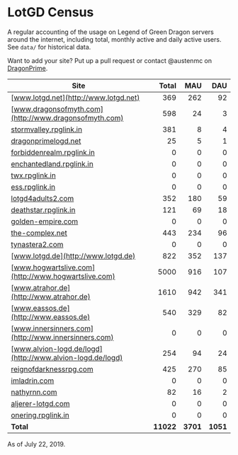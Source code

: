 # LotGD Census
A regular accounting of the usage on Legend of Green Dragon servers around the internet, including total, monthly active and daily active users. See `data/` for historical data.

Want to add your site? Put up a pull request or contact @austenmc on [DragonPrime](http://dragonprime.net).


Site | Total | MAU | DAU
--- | ---:| ---:| ---:
[www.lotgd.net](http://www.lotgd.net)|369|262|92
[www.dragonsofmyth.com](http://www.dragonsofmyth.com)|598|24|3
[stormvalley.rpglink.in](http://stormvalley.rpglink.in)|381|8|4
[dragonprimelogd.net](http://dragonprimelogd.net)|25|5|1
[forbiddenrealm.rpglink.in](http://forbiddenrealm.rpglink.in)|0|0|0
[enchantedland.rpglink.in](http://enchantedland.rpglink.in)|0|0|0
[twx.rpglink.in](http://twx.rpglink.in)|0|0|0
[ess.rpglink.in](http://ess.rpglink.in)|0|0|0
[lotgd4adults2.com](http://lotgd4adults2.com)|352|180|59
[deathstar.rpglink.in](http://deathstar.rpglink.in)|121|69|18
[golden-empire.com](http://golden-empire.com)|0|0|0
[the-complex.net](http://the-complex.net)|443|234|96
[tynastera2.com](http://tynastera2.com)|0|0|0
[www.lotgd.de](http://www.lotgd.de)|822|352|137
[www.hogwartslive.com](http://www.hogwartslive.com)|5000|916|107
[www.atrahor.de](http://www.atrahor.de)|1610|942|341
[www.eassos.de](http://www.eassos.de)|540|329|82
[www.innersinners.com](http://www.innersinners.com)|0|0|0
[www.alvion-logd.de/logd](http://www.alvion-logd.de/logd)|254|94|24
[reignofdarknessrpg.com](http://reignofdarknessrpg.com)|425|270|85
[imladrin.com](http://imladrin.com)|0|0|0
[nathyrnn.com](http://nathyrnn.com)|82|16|2
[aljerer-lotgd.com](http://aljerer-lotgd.com)|0|0|0
[onering.rpglink.in](http://onering.rpglink.in)|0|0|0
**Total**|**11022**|**3701**|**1051**

As of July 22, 2019.
